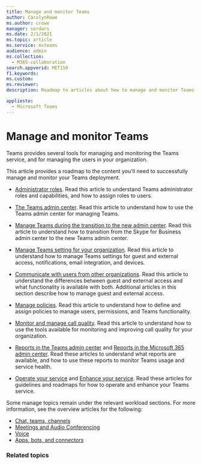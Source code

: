 ```yaml
---
title: Manage and monitor Teams
author: CarolynRowe
ms.author: crowe
manager: serdars
ms.date: 2/1/2021
ms.topic: article
ms.service: msteams
audience: admin
ms.collection: 
  - M365-collaboration
search.appverid: MET150
f1.keywords:
ms.custom: 
ms.reviewer: 
description: Roadmap to articles about how to manage and monitor Teams.

appliesto: 
  - Microsoft Teams
---
```


# Manage and monitor Teams

Teams provides several tools for managing and monitoring the Teams service, and for managing the users in your organization.

This article provides a roadmap to the content you'll need to successfully manage and monitor your Teams deployment.

- [Administrator roles](using-admin-roles.md). Read this article to understand Teams administrator roles and capabilities, and how to assign roles to users.

- [The Teams admin center](manage-teams-in-modern-portal.md). Read this article to understand how to use the Teams admin center for managing Teams.  

- [Manage Teams during the transition to the new admin center](manage-teams-skypeforbusiness-admin-center.md). Read this article to understand how to transition from the Skype for Business admin center to the new Teams admin center. 

- [Manage Teams setting for your organization](enable-features-office-365.md). Read this article to understand how to manage Teams settings for guest and external access, notifications, email integration, and devices.  

- [Communicate with users from other organizations](communicate-with-users-from-other-organizations.md). Read this article to understand the differences between guest and external access and what functionality is available with both. Additional articles in this section describe how to manage guest and external access.

- [Manage policies](assign-policies.md). Read this article to understand how to define and assign policies to manage users, permissions, and Teams functionality.

- [Monitor and manage call quality](monitor-call-quality-qos.md). Read this article to understand how to use the tools available for monitoring and improving call quality for your organization.

- [Reports in the Teams admin center](teams-analytics-and-reports/teams-reporting-reference.md) and [Reports in the Microsoft 365 admin center](teams-activity-reports.md). Read these articles to understand what reports are available, and how to use these reports to monitor Teams usage and service health.

- [Operate your service](teams-analytics-and-reports/teams-reporting-reference.md) and [Enhance your service](upgrade-enhance-my-service.md). Read these articles for guidelines and roadmaps for how to operate and enhance your Teams service.

Some manage topics remain under the relevant workload sections. For more information, see the overview articles for the following:

- [Chat, teams, channels](deploy-chat-teams-channels-microsoft-teams-landing-page.md)
- [Meetings and Audio Conferencing](deploy-meetings-microsoft-teams-landing-page.md)
- [Voice](cloud-voice-landing-page.md)
- [Apps, bots, and connectors](deploy-apps-microsoft-teams-landing-page.md)


### Related topics


